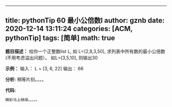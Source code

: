 
---
title: pythonTip 60 最小公倍数I
author: gznb
date: 2020-12-14 13:11:24
categories: [ACM, pythonTip]
tags: [简单]
math: true
---

**题目描述：**
给你一个正整数list L, 如 L=[2,8,3,50], 求列表中所有数的最小公倍数(不用考虑溢出问题）。
如L=[3,5,10], 则输出30

**示例：**
输入：
L = [3, 6, 22]
输出：
66


**分析:**
稍等片刻。。。。

**代码:**
```python
精彩马上继续。。。。。
```
